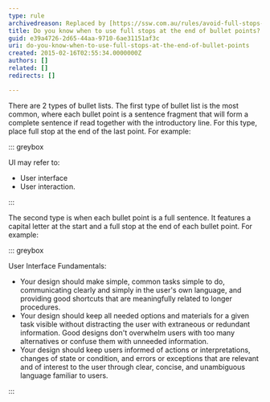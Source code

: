 ```yaml
---
type: rule
archivedreason: Replaced by [https://ssw.com.au/rules/avoid-full-stops-in-bullet-point-lists/](/rules/avoid-full-stops-in-bullet-point-lists)
title: Do you know when to use full stops at the end of bullet points?
guid: e39a4726-2d65-44aa-9710-6ae31151af3c
uri: do-you-know-when-to-use-full-stops-at-the-end-of-bullet-points
created: 2015-02-16T02:55:34.0000000Z
authors: []
related: []
redirects: []

---
```


There are 2 types of bullet lists. The first type of bullet list is the  most common, where each bullet point is a sentence fragment that will form a complete sentence if read together with the introductory line. For this type, place full stop at the end of the last point. For example:

<!--endintro-->

::: greybox

UI may refer to:

* User interface
* User interaction.

:::

The second type is when each bullet point is a full sentence. It features a capital letter at the start and a full stop at the end of each bullet point. For example:

::: greybox

User Interface Fundamentals:

* Your design should make simple, common tasks simple to do, communicating clearly and simply in the user's own language, and providing good shortcuts that are meaningfully related to longer procedures.
* Your design should keep all needed options and materials for a given task visible without distracting the user with extraneous or redundant information. Good designs don't overwhelm users with too many alternatives or confuse them with unneeded information.
* Your design should keep users informed of actions or interpretations, changes of state or condition, and errors or exceptions that are relevant and of interest to the user through clear, concise, and unambiguous language familiar to users.

:::
